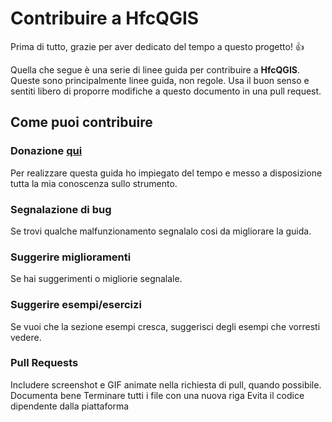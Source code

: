 # Contribuire a HfcQGIS 

Prima di tutto, grazie per aver dedicato del tempo a questo progetto! 👍

Quella che segue è una serie di linee guida per contribuire a **HfcQGIS**. Queste sono principalmente linee guida, non regole. Usa il buon senso e sentiti libero di proporre modifiche a questo documento in una pull request.

## Come puoi contribuire

### Donazione [qui](https://www.paypal.me/pigrecoinfinito)
Per realizzare questa guida ho impiegato del tempo e messo a disposizione tutta la mia conoscenza sullo strumento.

### Segnalazione di bug
Se trovi qualche malfunzionamento segnalalo cosi da migliorare la guida.

### Suggerire miglioramenti
Se hai suggerimenti o migliorie segnalale.

### Suggerire esempi/esercizi
Se vuoi che la sezione esempi cresca, suggerisci degli esempi che vorresti vedere.

### Pull Requests
Includere screenshot e GIF animate nella richiesta di pull, quando possibile.
Documenta bene
Terminare tutti i file con una nuova riga
Evita il codice dipendente dalla piattaforma
